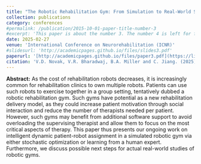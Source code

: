 ```yaml
---
title: "The Robotic Rehabilitation Gym: From Simulation to Real-World Studies"
collection: publications
category: conferences
#permalink: /publication/2015-10-01-paper-title-number-3
#excerpt: 'This paper is about the number 3. The number 4 is left for future work.'
date: 2025-02-27
venue: 'International Conference on Neurorehabilitation (ICNR)'
#slidesurl: 'http://academicpages.github.io/files/slides3.pdf'
paperurl: '[http://academicpages.github.io/files/paper3.pdf](https://link.springer.com/chapter/10.1007/978-3-031-77588-8_61)'
citation: 'V.D. Novak, V.R. Bharadwaj, B.A. Miller and C. Jiang. (2025). &quot;The Robotic Rehabilitation Gym: From Simulation to Real-World Studies.&quot; <i>International Conference on Neurorehabilitation (ICNR)</i>. pp 308–311.'
---
```


**Abstract:** As the cost of rehabilitation robots decreases, it is increasingly common for rehabilitation clinics to own multiple robots. Patients can use such robots to exercise together in a group setting, tentatively dubbed a robotic rehabilitation gym. Such gyms have potential as a new rehabilitation delivery model, as they could increase patient motivation through social interaction and reduce the number of therapists needed per patient. However, such gyms may benefit from additional software support to avoid overloading the supervising therapist and allow them to focus on the most critical aspects of therapy. This paper thus presents our ongoing work on intelligent dynamic patient-robot assignment in a simulated robotic gym via either stochastic optimization or learning from a human expert. Furthermore, we discuss possible next steps for actual real-world studies of robotic gyms.
